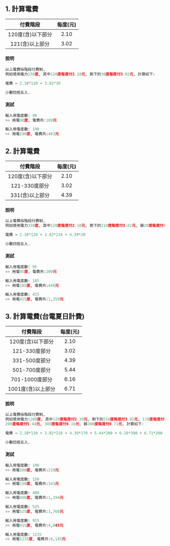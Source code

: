 

## 1. 計算電費

| 付費階段  | 每度(元)|
|:-----------:|:-----------:|
| 120度(含)以下部分 |  2.10 |
| 121(含)以上部分   | 3.02  |


#### 說明
``` python
以上電費採階段付費制, 
例如使用電力150度, 其中120度每度付2.10元, 剩下的30度每度付3.02元, 計算如下:

電費 = 2.10*120 + 3.02*30

小數四捨五入.
``` 

#### 測試
``` python
輸入用電度數: 90
>> 用電90度, 電費共:189元

輸入用電度數: 190
>> 用電190度, 電費共:463元
```



## 2. 計算電費

| 付費階段  | 每度(元)|
|:-----------:|:-----------:|
| 120度(含)以下部分 |  2.10 |
| 121-330度部分   | 3.02  |
| 331(含)以上部分 |   4.39  |


#### 說明
``` python
以上電費採階段付費制, 
例如使用電力350度, 其中120度每度付2.10元, 剩下的210度每度付3.02元, 餘20度每度付4.39元, 計算如下:

電費 = 2.10*120 + 3.02*210 + 4.39*20

小數四捨五入.
``` 

#### 測試
``` python
輸入用電度數: 95
>> 用電95度, 電費共:200元

輸入用電度數: 185
>> 用電185度, 電費共:448元

輸入用電度數: 415
>> 用電415度, 電費共:1,259元
```





## 3. 計算電費(台電夏日計費)

| 付費階段  | 每度(元)|
|:-----------:|:-----------:|
| 120度(含)以下部分 |  2.10 |
| 121-330度部分   | 3.02  |
| 331-500度部分 |   4.39  |
| 501-700度部分  |  5.44 |
| 701-1000度部分 |  6.16  |
| 1001度(含)以上部分 |  6.71 |

#### 說明
``` python
以上電費採階段付費制, 
例如使用電力1200度, 其中120度每度付2.10元, 剩下的210度每度付3.02元, 170度每度付4.39元,
200度每度付5.44元, 300度每度付6.16元, 餘200度每度付6.71元, 計算如下:

電費 = 2.10*120 + 3.02*210 + 4.39*170 + 5.44*200 + 6.16*300 + 6.71*200

小數四捨五入.
``` 

#### 測試
``` python
輸入用電度數: 100
>> 用電100度, 電費共:210元

輸入用電度數: 150
>> 用電150度, 電費共:343元

輸入用電度數: 400
>> 用電400度, 電費共:1,194元

輸入用電度數: 525
>> 用電525度, 電費共:1,768元

輸入用電度數: 915
>> 用電915度, 電費共:4,045元

輸入用電度數: 1235
>> 用電1235度, 電費共:6,145元
```

